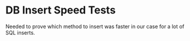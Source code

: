 # DB Insert Speed Tests

Needed to prove which method to insert was faster in our case for a lot of SQL inserts.
